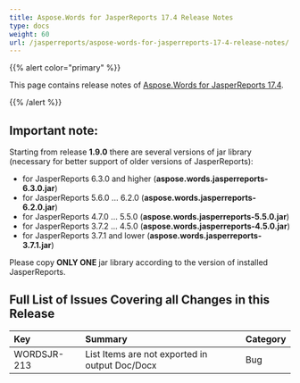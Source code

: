 ```yaml
---
title: Aspose.Words for JasperReports 17.4 Release Notes
type: docs
weight: 60
url: /jasperreports/aspose-words-for-jasperreports-17-4-release-notes/
---
```


{{% alert color="primary" %}} 

This page contains release notes of [Aspose.Words for JasperReports 17.4](https://downloads.aspose.com/words/jasperreports/new-releases/aspose.words-for-jasperreports-17.4.0/).

{{% /alert %}} 
## **Important note:**
Starting from release **1.9.0** there are several versions of jar library (necessary for better support of older versions of JasperReports):

- for JasperReports 6.3.0 and higher (**aspose.words.jasperreports-6.3.0.jar**)
- for JasperReports 5.6.0 ... 6.2.0 (**aspose.words.jasperreports-6.2.0.jar**)
- for JasperReports 4.7.0 ... 5.5.0 (**aspose.words.jasperreports-5.5.0.jar**)
- for JasperReports 3.7.2 ... 4.5.0 (**aspose.words.jasperreports-4.5.0.jar**)
- for JasperReports 3.7.1 and lower (**aspose.words.jasperreports-3.7.1.jar**)

Please copy **ONLY ONE** jar library according to the version of installed JasperReports.
## **Full List of Issues Covering all Changes in this Release**

|**Key**|**Summary**|**Category**|
| :- | :- | :- |
|WORDSJR-213|List Items are not exported in output Doc/Docx|Bug|

